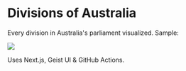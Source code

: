 # Divisions of Australia

Every division in Australia's parliament visualized. Sample:

![](https://aus-divisions.co/api/og_image?house=The%20Senate&title=Fair%20Work%20Amendment%20(Supporting%20Australia%27s%20Jobs%20and%20Economic%20Recovery)%20Bill%202021%20-%20Third%20Reading%20-%20Pass%20the%20amended%20bill&date=3/18/2021&status=Succeeded&percent=51&aye=https://pbs.twimg.com/profile_images/1117392084653133825/0phgU_tv.jpg&aye=https://pbs.twimg.com/profile_images/620385771103518721/NgUC1EAH_400x400.png&aye=https://pbs.twimg.com/profile_images/994723081724641281/17Qd4u69.jpg&nay=https://cloud-qu5c4x9eb-hack-club-bot.vercel.app/0labor_pary.png&nay=https://inbox.news/media/225/conversions/profile_image.jpg&nay=https://yt3.ggpht.com/ytc/AAUvwngUW_HLoEfn3ykO9dlwKgRTrM2rOkj3XuDCrhAomA=s900-c-k-c0x00ffffff-no-rj&nay=https://www.aph.gov.au/api/parliamentarian/250026/image)

Uses Next.js, Geist UI & GitHub Actions.
